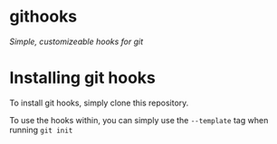 # githooks
*Simple, customizeable hooks for git*

# Installing git hooks
To install git hooks, simply clone this repository.

To use the hooks within, you can simply use the `--template` tag when running `git init`
